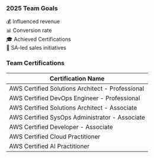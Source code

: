 ### 2025 Team Goals
💰 Influenced revenue<br>
📊 Conversion rate<br>
🎓 Achieved Certifications<br>
🚀 SA-led sales initiatives<br>

### Team Certifications

| Certification Name |
| ------------- |
| AWS Certified Solutions Architect - Professional |
| AWS Certified DevOps Engineer - Professional |
| AWS Certified Solutions Architect - Associate |
| AWS Certified SysOps Administrator - Associate |
| AWS Certified Developer - Associate |
| AWS Certified Cloud Practitioner |
| AWS Certified AI Practitioner |
